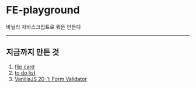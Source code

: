 # FE-playground
바닐라 자바스크립트로 뭐든 만든다
- - -
## 지금까지 만든 것
1. [flip card](https://dev-dain.github.io/FE-playground/flip-card)
2. [to do list](https://dev-dain.github.io/FE-playground/todo-list)
3. [VanillaJS 20-1: Form Validator](https://dev-dain.github.io/FE-playground/20-1-form-validator)
